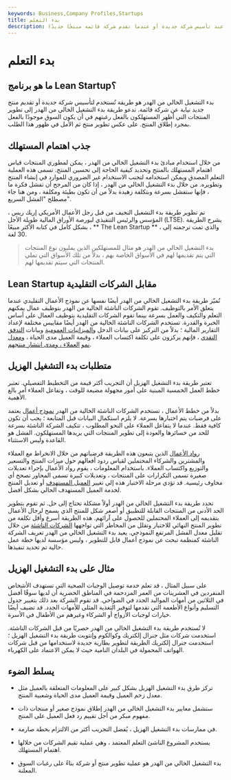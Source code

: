 ```yaml
---
keywords: Business,Company Profiles,Startups
title: بدء التعلم
description: بدء التشغيل الخالي من الهدر هو طريقة تُستخدم عند تأسيس شركة جديدة أو عندما تقدم شركة قائمة منتجًا جديدًا.
---
```


# بدء التعلم
## ما هو برنامج Lean Startup؟

بدء التشغيل الخالي من الهدر هو طريقة تُستخدم لتأسيس شركة جديدة أو تقديم منتج جديد نيابة عن شركة قائمة. تدعو طريقة بدء التشغيل الخالي من الهدر إلى تطوير المنتجات التي أظهر المستهلكون بالفعل رغبتهم في أن يكون السوق موجودًا بالفعل بمجرد إطلاق المنتج. على عكس تطوير منتج ثم الأمل في ظهور هذا الطلب.

## جذب اهتمام المستهلك

من خلال استخدام مبادئ بدء التشغيل الخالي من الهدر ، يمكن لمطوري المنتجات قياس اهتمام المستهلك بالمنتج وتحديد كيفية الحاجة إلى تحسين المنتج. تسمى هذه العملية التعلم المصدق ويمكن استخدامه لتجنب الاستخدام غير الضروري للموارد في إنشاء المنتج وتطويره. من خلال بدء التشغيل الخالي من الهدر ، إذا كان من المرجح أن تفشل فكرة ما ، فإنها ستفشل بسرعة وبتكلفة زهيدة بدلاً من أن تكون بطيئة ومكلفة ، ومن هنا جاء مصطلح "الفشل السريع".

تم تطوير طريقة بدء التشغيل النحيف من قبل رجل الأعمال الأمريكي إريك ريس ، المؤسس والرئيس التنفيذي لبورصة الأوراق المالية طويلة الأجل (LTSE). يشرح الطريقة بشكل كامل في كتابه الأكثر مبيعًا ، ** The Lean Startup ** ، والذي تمت ترجمته إلى 30 لغة.

> بدء التشغيل الخالي من الهدر هو مثال للمستهلكين الذين يمليون نوع المنتجات التي يتم تقديمها لهم في الأسواق الخاصة بهم ، بدلاً من تلك الأسواق التي تملي المنتجات التي سيتم تقديمها لهم.

>

## Lean Startup مقابل الشركات التقليدية

تُميّز طريقة بدء التشغيل الخالي من الهدر أيضًا نفسها عن نموذج الأعمال التقليدي عندما يتعلق الأمر بالتوظيف. تقوم الشركات الناشئة الخالية من الهدر بتوظيف عمال يمكنهم التعلم والتكيف والعمل بسرعة بينما تقوم الشركات التقليدية بتوظيف العمال على أساس الخبرة والقدرة. تستخدم الشركات الناشئة الخالية من الهدر أيضًا مقاييس مختلفة لإعداد التقارير المالية ؛ بدلاً من التركيز على بيانات الدخل [والميزانيات العمومية](/balancesheet) وبيانات [التدفق النقدي](/cashflowstatement) ، فإنهم يركزون على تكلفة اكتساب العملاء ، وقيمة العميل مدى الحياة ، [ومعدل نمو](/churnrate) [العملاء ، ومدى انتشار منتجهم](/churnrate).

## متطلبات بدء التشغيل الهزيل

تعتبر طريقة بدء التشغيل الهزيل أن التجريب أكثر قيمة من التخطيط التفصيلي. تعتبر خطط العمل الخمسية المبنية على أمور مجهولة مضيعة للوقت ، وتفاعل العملاء أمر بالغ الأهمية.

بدلاً من خطط الأعمال ، تستخدم الشركات الناشئة الخالية من الهدر [نموذج أعمال](/businessmodel) يعتمد على فرضيات يتم اختبارها بسرعة. لا يلزم استكمال البيانات قبل المتابعة ؛ يجب أن تكون كافية فقط. عندما لا يتفاعل العملاء على النحو المطلوب ، تتكيف الشركة الناشئة بسرعة للحد من خسائرها والعودة إلى تطوير المنتجات التي يريدها المستهلكون. الفشل هو القاعدة وليس الاستثناء.

[رواد الأعمال](/entrepreneur) الذين يتبعون هذه الطريقة فرضياتهم من خلال الانخراط مع العملاء والمشترين والشركاء المحتملين لقياس ردود أفعالهم حول ميزات المنتج والتسعير والتوزيع واكتساب العملاء. باستخدام المعلومات ، يقوم رواد الأعمال بإجراء تعديلات صغيرة تسمى التكرارات على المنتجات ، وتعديلات كبيرة تسمى المحاور تصحح أي مخاوف رئيسية. قد تؤدي مرحلة الاختبار هذه إلى تغيير [العميل المستهدف](/target-market) أو تعديل المنتج لخدمة العميل المستهدف الحالي بشكل أفضل.

تحدد طريقة بدء التشغيل الخالي من الهدر أولاً مشكلة تحتاج إلى حل. ثم تقوم بتطوير الحد الأدنى من المنتجات القابلة للتطبيق أو أصغر شكل للمنتج الذي يسمح لرجال الأعمال بتقديمه إلى العملاء المحتملين للحصول على آرائهم. هذه الطريقة أسرع وأقل تكلفة من تطوير المنتج النهائي للاختبار وتقلل من المخاطر التي تواجهها [الشركات الناشئة](/startup) من خلال تقليل معدل الفشل المرتفع النموذجي. يعيد بدء التشغيل الخالي من الهدر تعريف الشركة الناشئة كمنظمة تبحث عن نموذج أعمال قابل للتطوير ، وليس مؤسسة لديها خطة عمل حالية تم تحديد تنفيذها.

## مثال على بدء التشغيل الهزيل

على سبيل المثال ، قد تعلم خدمة توصيل الوجبات الصحية التي تستهدف الأشخاص المنفردين في العشرينات من العمر المزدحمة في المناطق الحضرية أن لديها سوقًا أفضل في الثلاثين من أمهات المواليد الجدد في الضواحي. قد تقوم الشركة بعد ذلك بتغيير جدول التسليم وأنواع الأطعمة التي تقدمها لتوفير التغذية المثلى للأمهات الجدد. قد تضيف أيضًا خيارات لوجبات الأزواج أو الشركاء وغيرهم من الأطفال في الأسرة.

لا تُستخدم طريقة بدء التشغيل الخالي من الهدر حصريًا من قبل الشركات الناشئة. استخدمت شركات مثل جنرال إلكتريك وكوالكوم وإنتويت طريقة بدء التشغيل الهزيل ؛ استخدمت جنرال إلكتريك الطريقة لتطوير بطارية جديدة لاستخدامها من قبل شركات الهواتف المحمولة في البلدان النامية حيث لا يمكن الاعتماد على الكهرباء.

## يسلط الضوء

- تركز طرق بدء التشغيل الهزيل بشكل كبير على المعلومات المتعلقة بالعميل مثل معدل زخم العميل وقيمة العميل مدى الحياة وشعبية المنتج.

- ستشمل معايير بدء التشغيل الخالي من الهدر إطلاق نموذج صغير أو منتجات ذات مفهوم مبكر من أجل تقييم رد فعل العميل على المنتج.

- في ممارسات بدء التشغيل الهزيل ، يُفضل التجريب أكثر من الالتزام بخطة صارمة.

- يستخدم المشروع الناشئ التعلم المعتمد ، وهي عملية تقيم الشركات من خلالها اهتمام المستهلك.

- بدء التشغيل الخالي من الهدر هو عملية تطوير منتج أو شركة بناءً على رغبات السوق المعلنة.

